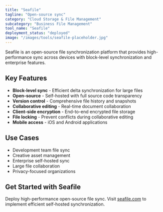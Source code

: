 ```yaml
---
title: "Seafile"
tagline: "Open-source sync"
category: "Cloud Storage & File Management"
subcategory: "Business File Management"
tool_name: "Seafile"
deployment_status: "deployed"
image: "/images/tools/seafile-placeholder.jpg"
---
```

Seafile is an open-source file synchronization platform that provides high-performance sync across devices with block-level synchronization and enterprise features.

## Key Features

- **Block-level sync** - Efficient delta synchronization for large files
- **Open-source** - Self-hosted with full source code transparency
- **Version control** - Comprehensive file history and snapshots
- **Collaborative editing** - Real-time document collaboration
- **Client-side encryption** - End-to-end encrypted file storage
- **File locking** - Prevent conflicts during collaborative editing
- **Mobile access** - iOS and Android applications

## Use Cases

- Development team file sync
- Creative asset management
- Enterprise self-hosted sync
- Large file collaboration
- Privacy-focused organizations

## Get Started with Seafile

Deploy high-performance open-source file sync. Visit [seafile.com](https://www.seafile.com) to implement efficient self-hosted synchronization.